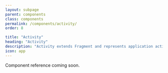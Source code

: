 ```yaml
---
layout: subpage
parent: components
class: components
permalink: /components/activity/
order: 8

title: "Activity"
heading: "Activity"
description: "Activity extends Fragment and represents application activity."
icon: app
---
```


Component reference coming soon.